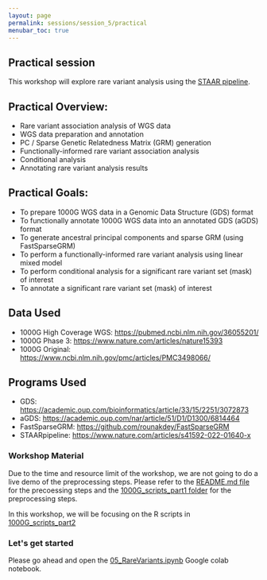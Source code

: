 ```yaml
---
layout: page
permalink: sessions/session_5/practical
menubar_toc: true
---
```


<script link="{{ site.baseurl }}/assets/js/vanilla-back-to-top.min.js"></script>
<script>addBackToTop()</script
<script src="{{ site.baseurl }}/assets/js/copyCodeSnippet.js" defer></script>
<script src="{{ site.baseurl }}/assets/js/copyCodeBlock.js" defer></script>

## Practical session 

This workshop will explore rare variant analysis using the [STAAR pipeline](https://github.com/xihaoli/STAARpipeline). 

## Practical Overview:

- Rare variant association analysis of WGS data
- WGS data preparation and annotation
- PC / Sparse Genetic Relatedness Matrix (GRM) generation
- Functionally-informed rare variant association analysis
- Conditional analysis
- Annotating rare variant analysis results

## Practical Goals:
- To prepare 1000G WGS data in a Genomic Data Structure (GDS) format
- To functionally annotate 1000G WGS data into an annotated GDS (aGDS) format
- To generate ancestral principal components and sparse GRM (using FastSparseGRM)
- To perform a functionally-informed rare variant analysis using linear mixed model
- To perform conditional analysis for a significant rare variant set (mask) of interest
- To annotate a significant rare variant set (mask) of interest

## Data Used
- 1000G High Coverage WGS: https://pubmed.ncbi.nlm.nih.gov/36055201/
- 1000G Phase 3: https://www.nature.com/articles/nature15393
- 1000G Original: https://www.ncbi.nlm.nih.gov/pmc/articles/PMC3498066/

## Programs Used
- GDS: https://academic.oup.com/bioinformatics/article/33/15/2251/3072873
- aGDS: https://academic.oup.com/nar/article/51/D1/D1300/6814464
- FastSparseGRM: https://github.com/rounakdey/FastSparseGRM
- STAARpipeline: https://www.nature.com/articles/s41592-022-01640-x  

### Workshop Material
Due to the time and resource limit of the workshop, we are not going to do a live demo of the preprocessing steps. Please refer to the [README.md file](https://github.com/DCEG-workshops/statgen_workshop_tutorial/blob/main/src/05_RareVariants/README.md) for the precoessing steps and the [1000G_scripts_part1 folder](https://github.com/DCEG-workshops/statgen_workshop_tutorial/tree/main/src/05_RareVariants/1000G/1000G_scripts_part1) for the preprocessing steps. 

In this workshop, we will be focusing on the R scripts in [1000G_scripts_part2](
https://github.com/DCEG-workshops/statgen_workshop_tutorial/tree/main/src/05_RareVariants/1000G/1000G_scripts_part2)

### Let's get started 
Please go ahead and open the [05_RareVariants.ipynb](https://github.com/DCEG-workshops/statgen_workshop_tutorial/blob/main/src/05_RareVariants.ipynb) Google colab notebook. 
